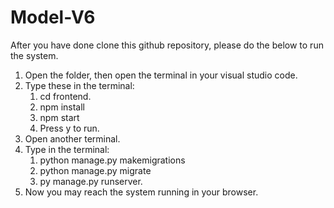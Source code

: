 ﻿# Model-V6

After you have done clone this github repository, please do the below to run the system.

1. Open the folder, then open the terminal in your visual studio code.
2. Type these in the terminal:
    1. cd frontend.
    2. npm install
    3. npm start
    4. Press y to run.
3. Open another terminal.
4. Type in the terminal:
    1. python manage.py makemigrations
    2. python manage.py migrate
    3. py manage.py runserver.
5. Now you may reach the system running in your browser.
